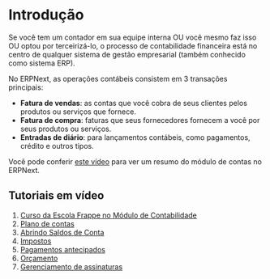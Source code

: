 # Introdução


Se você tem um contador em sua equipe interna OU você mesmo faz isso OU optou por terceirizá-lo, o processo de contabilidade financeira está no centro de qualquer sistema de gestão empresarial (também conhecido como sistema ERP).


No ERPNext, as operações contábeis consistem em 3 transações principais:


* **Fatura de vendas**: as contas que você cobra de seus clientes pelos produtos ou serviços que fornece.
* **Fatura de compra**: faturas que seus fornecedores fornecem a você por seus produtos ou serviços.
* **Entradas de diário**: para lançamentos contábeis, como pagamentos, crédito e outros tipos.


Você pode conferir [este vídeo](https://www.youtube.com/watch?v=5wjollWN0OA) para ver um resumo do módulo de contas no ERPNext.


## Tutoriais em vídeo


1. [Curso da Escola Frappe no Módulo de Contabilidade](https://frappe.school/courses/erpnext-accounting)
2. [Plano de contas](https://docs.erpnext.com/docs/v13/user/videos/learn/chart-of-accounts.html)
3. [Abrindo Saldos de Conta](https://docs.erpnext.com/docs/v13/user/videos/learn/opening-account-balances.html)
4. [Impostos](https://docs.erpnext.com/docs/v13/user/videos/learn/taxes.html)
5. [Pagamentos antecipados](https://docs.erpnext.com/docs/v13/user/videos/learn/advance-payments.html)
6. [Orçamento](https://docs.erpnext.com/docs/v13/user/videos/learn/budgeting.html)
7. [Gerenciamento de assinaturas](https://docs.erpnext.com/docs/v13/user/videos/learn/subscription.html)
